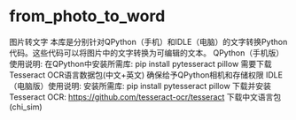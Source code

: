 # from_photo_to_word
图片转文字
本库是分别针对QPython（手机）和IDLE（电脑）的文字转换Python代码。这些代码可以将图片中的文字转换为可编辑的文本。
QPython（手机版）使用说明:
在QPython中安装所需库: pip install pytesseract pillow
需要下载Tesseract OCR语言数据包(中文+英文)
确保给予QPython相机和存储权限
IDLE（电脑版）使用说明:
安装所需库: pip install pytesseract pillow
下载并安装Tesseract OCR: https://github.com/tesseract-ocr/tesseract
下载中文语言包(chi_sim)

